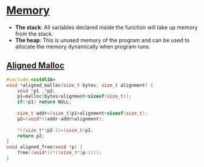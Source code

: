 # [Memory](#memory)

* **The stack**: All variables declared inside the function will take up memory from the stack.
* **The heap**: This is unused memory of the program and can be used to allocate the memory dynamically when program runs.

## [Aligned Malloc](#aligned-malloc)
```c++
#include <cstdlib>
void *aligned_malloc(size_t bytes, size_t alignment) {
    void *p1 ,*p2;
    p1=malloc(bytes+alignment+sizeof(size_t));
    if(!p1) return NULL;
    
    size_t addr=(size_t)p1+alignment+sizeof(size_t);
    p2=(void*)(addr-addr%alignment);
    
    *((size_t*)p2-1)=(size_t)p1;
    return p2;
}
void aligned_free(void *p) {
    free((void*)(*((size_t*)p-1)));
}
```